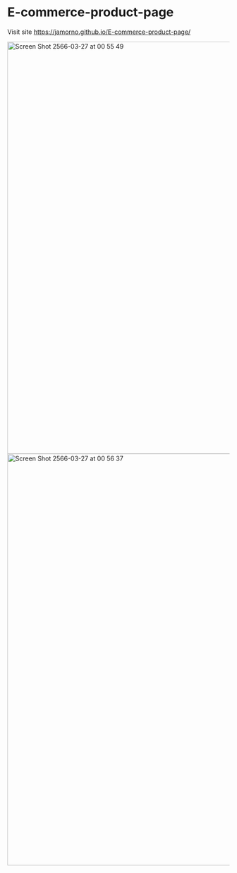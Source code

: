 # E-commerce-product-page

Visit site https://jamorno.github.io/E-commerce-product-page/

<img width="935" alt="Screen Shot 2566-03-27 at 00 55 49" src="https://user-images.githubusercontent.com/100228770/227796340-0d45cd8b-1ee8-4391-9132-9900fc457346.png">

<img width="934" alt="Screen Shot 2566-03-27 at 00 56 37" src="https://user-images.githubusercontent.com/100228770/227796419-ce04434c-256b-4f4d-a865-aef29cf6eb2b.png">

